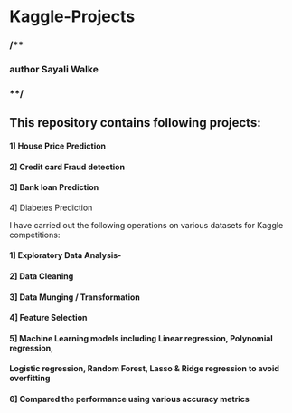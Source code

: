 # Kaggle-Projects
### /**

### author Sayali Walke

### **/

## This repository contains following projects:

#### 1] House Price Prediction

#### 2] Credit card Fraud detection

#### 3] Bank loan Prediction

4] Diabetes Prediction
 
 
I have carried out the following operations on various datasets for Kaggle competitions:

#### 1] Exploratory Data Analysis- 

#### 2] Data Cleaning

#### 3] Data Munging / Transformation

#### 4] Feature Selection

#### 5] Machine Learning models including Linear regression, Polynomial regression,
####   Logistic regression, Random Forest, Lasso & Ridge regression to avoid overfitting
    
#### 6] Compared the performance using various accuracy metrics



